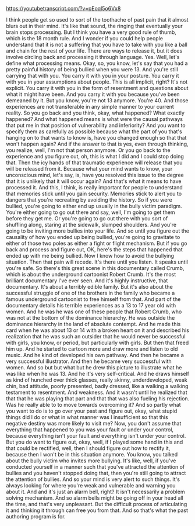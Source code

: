 https://youtubetranscript.com/?v=pEoql5o6Vx8

 I think people get so used to sort of the toothache of past pain that it almost blurs out in their mind. It's like that sound, the ringing that eventually your brain stops processing. But I think you have a very good rule of thumb, which is the 18 month rule. And I wonder if you could help people understand that it is not a suffering that you have to take with you like a ball and chain for the rest of your life. There are ways to release it, but it does involve circling back and processing it through language. Yes. Well, let's define what processing means. Okay, so, you know, let's say that you had a pretty painful history of being bullied when you were 13. And you're still carrying that with you. You carry it with you in your posture. You carry it with you in your assumptions about people. This is all implicit, right? It's not explicit. You carry it with you in the form of resentment and questions about what it might have been. And you carry it with you because you've been demeaned by it. But you know, you're not 13 anymore. You're 40. And those experiences are not transferable in any simple manner to your current reality. So you go back and you think, okay, what happened? What exactly happened? And what happened means is what were the causal pathways that put me in that position of vulnerability and inferiority? And you want to specify them as carefully as possible because what the part of you that's hanging on to that wants to know is, have you changed enough so that that won't happen again? And if the answer to that is yes, even through thinking, you realize, well, I'm not that person anymore. Or you go back to the experience and you figure out, oh, this is what I did and I could stop doing that. Then the icy hands of that traumatic experience will release that you will be released from it. Because what your mind wants to know, your unconscious mind, let's say, is, have you resolved this issue to the degree that it is unlikely that it will occur again? And that's what it means to have processed it. And this, I think, is really important for people to understand that memories stick until you gain security. Memories stick to alert you to dangers that you're recreating by avoiding the history. So if you were bullied, you're going to either end up usually in the bully victim paradigm. You're either going to go out there and say, well, I'm going to get them before they get me. Or you're going to go out there with you sort of shuffling along, staring at the sidewalk, slumped shoulders. And you're going to be inviting more bullies into your life. And so until you figure out the causality of how you ended up being bullied, you're going to gravitate to either of those two poles as either a fight or flight mechanism. But if you go back and process and figure out, OK, here's the steps that happened that ended up with me being bullied. Now I know how to avoid the bullying situation. Then that pain will recede. It's there until you listen. It speaks until you're safe. So there's this great scene in this documentary called Crumb, which is about the underground cartoonist Robert Crumb. It's the most brilliant documentary I've ever seen. And it's highly instructive, that documentary. It's about a terribly edible family. But it's also about the successful struggle of one of the brothers in the family who became a famous underground cartoonist to free himself from that. And part of the documentary details his terrible experiences as a 13 to 17 year old with women. And he was he was one of these people that Robert Crumb, who was not at the bottom of the dominance hierarchy. He was outside the dominance hierarchy in the land of absolute contempt. And he made this card when he was about 13 or 14 with a broken heart on it and described his realization that he was such an outsider that he would never be successful with girls, you know, or period, but particularly with girls. But then that freed him up. And he started to cartoon more and draw more and listen to old music. And he kind of developed his own pathway. And then he became a very successful illustrator. And then he became very successful with women. And so but but what but he drew this picture to illustrate what he was like when he was 13. And he it's very self-critical. And he draws himself as kind of hunched over thick glasses, really skinny, underdeveloped, weak chin, bad attitude, poorly presented, badly dressed, like a walking a walking testament to resentment. And weakness. And it wasn't until he realized that that that he was playing that part and that that was also fueling his rejection. Was he really able to to move towards overcoming it? And so partly what you want to do is to go over your past and figure out, okay, what stupid things did I do or what in what manner was I insufficient so that this negative destiny was more likely to visit me? Now, you don't assume that everything that happened to you was your fault or under your control, because everything isn't your fault and everything isn't under your control. But you do want to figure out, okay, well, if I played some hand in this and that could be rectified, well, then I should figure out how to rectify it, because then I won't be in this situation anymore. You know, you talked about the bully victim who invites more bullying. It's like, well, if you've conducted yourself in a manner such that you've attracted the attention of bullies and you haven't stopped doing that, then you're still going to attract the attention of bullies. And so your mind is very alert to such things. It's always looking for where you're weak and vulnerable and warning you about it. And and it's just an alarm bell, right? It isn't necessarily a problem solving mechanism. And so alarm bells might be going off in your head all the time, and that's very unpleasant. But the difficult process of articulating it and thinking it through can free you from that. And so that's what the past authoring program is for.